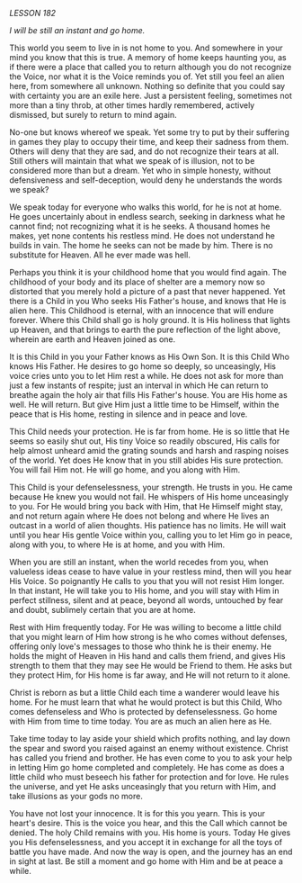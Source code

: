 *LESSON 182*

*I will be still an instant and go home.*

This world you seem to live in is not home to you. And somewhere in your mind you know that this is true. A memory of home keeps haunting you, as if there were a place that called you to return although you do not recognize the Voice, nor what it is the Voice reminds you of. Yet still you feel an alien here, from somewhere all unknown. Nothing so definite that you could say with certainty you are an exile here. Just a persistent feeling, sometimes not more than a tiny throb, at other times hardly remembered, actively dismissed, but surely to return to mind again.

No-one but knows whereof we speak. Yet some try to put by their suffering in games they play to occupy their time, and keep their sadness from them. Others will deny that they are sad, and do not recognize their tears at all. Still others will maintain that what we speak of is illusion, not to be considered more than but a dream. Yet who in simple honesty, without defensiveness and self-deception, would deny he understands the words we speak?

We speak today for everyone who walks this world, for he is not at home. He goes uncertainly about in endless search, seeking in darkness what he cannot find; not recognizing what it is he seeks. A thousand homes he makes, yet none contents his restless mind. He does not understand he builds in vain. The home he seeks can not be made by him. There is no substitute for Heaven. All he ever made was hell.

Perhaps you think it is your childhood home that you would find again. The childhood of your body and its place of shelter are a memory now so distorted that you merely hold a picture of a past that never happened. Yet there is a Child in you Who seeks His Father's house, and knows that He is alien here. This Childhood is eternal, with an innocence that will endure forever. Where this Child shall go is holy ground. It is His holiness that lights up Heaven, and that brings to earth the pure reflection of the light above, wherein are earth and Heaven joined as one.

It is this Child in you your Father knows as His Own Son. It is this Child Who knows His Father. He desires to go home so deeply, so unceasingly, His voice cries unto you to let Him rest a while. He does not ask for more than just a few instants of respite; just an interval in which He can return to breathe again the holy air that fills His Father's house. You are His home as well. He will return. But give Him just a little time to be Himself, within the peace that is His home, resting in silence and in peace and love.

This Child needs your protection. He is far from home. He is so little that He seems so easily shut out, His tiny Voice so readily obscured, His calls for help almost unheard amid the grating sounds and harsh and rasping noises of the world. Yet does He know that in you still abides His sure protection. You will fail Him not. He will go home, and you along with Him.

This Child is your defenselessness, your strength. He trusts in you. He came because He knew you would not fail. He whispers of His home unceasingly to you. For He would bring you back with Him, that He Himself might stay, and not return again where He does not belong and where He lives an outcast in a world of alien thoughts. His patience has no limits. He will wait until you hear His gentle Voice within you, calling you to let Him go in peace, along with you, to where He is at home, and you with Him.

When you are still an instant, when the world recedes from you, when valueless ideas cease to have value in your restless mind, then will you hear His Voice. So poignantly He calls to you that you will not resist Him longer. In that instant, He will take you to His home, and you will stay with Him in perfect stillness, silent and at peace, beyond all words, untouched by fear and doubt, sublimely certain that you are at home.

Rest with Him frequently today. For He was willing to become a little child that you might learn of Him how strong is he who comes without defenses, offering only love's messages to those who think he is their enemy. He holds the might of Heaven in His hand and calls them friend, and gives His strength to them that they may see He would be Friend to them. He asks but they protect Him, for His home is far away, and He will not return to it alone.

Christ is reborn as but a little Child each time a wanderer would leave his home. For he must learn that what he would protect is but this Child, Who comes defenseless and Who is protected by defenselessness. Go home with Him from time to time today. You are as much an alien here as He.

Take time today to lay aside your shield which profits nothing, and lay down the spear and sword you raised against an enemy without existence. Christ has called you friend and brother. He has even come to you to ask your help in letting Him go home completed and completely. He has come as does a little child who must beseech his father for protection and for love. He rules the universe, and yet He asks unceasingly that you return with Him, and take illusions as your gods no more.

You have not lost your innocence. It is for this you yearn. This is your heart's desire. This is the voice you hear, and this the Call which cannot be denied. The holy Child remains with you. His home is yours. Today He gives you His defenselessness, and you accept it in exchange for all the toys of battle you have made. And now the way is open, and the journey has an end in sight at last. Be still a moment and go home with Him and be at peace a while.